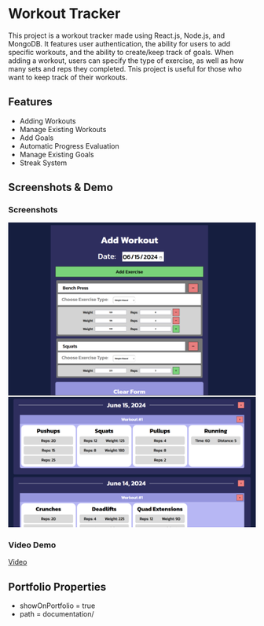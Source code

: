 # Workout Tracker
This project is a workout tracker made using React.js, Node.js, and MongoDB. It features user authentication, the ability for users to add specific workouts, and the ability to create/keep track of goals. When adding a workout, users can specify the type of exercise, as well as how many sets and reps they completed. Tnis project is useful for those who want to keep track of their workouts.


## Features 
* Adding Workouts
* Manage Existing Workouts 
* Add Goals
* Automatic Progress Evaluation 
* Manage Existing Goals 
* Streak System

## Screenshots & Demo
### Screenshots
![Alt text](./documentation/add-workout.png)
![Alt text](./documentation/view-workouts.png)

### Video Demo
[Video](https://commonmark.org/help/)

## Portfolio Properties
- showOnPortfolio = true
- path = documentation/

